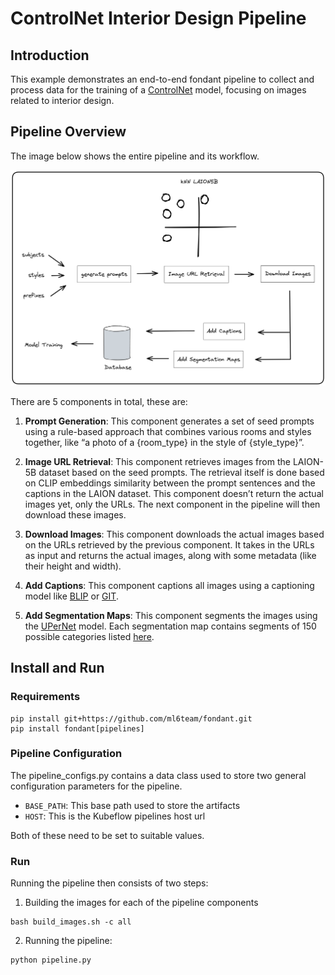 # ControlNet Interior Design Pipeline

## Introduction
This example demonstrates an end-to-end fondant pipeline to collect and process data for the training of a [ControlNet](https://github.com/lllyasviel/ControlNet) model, focusing on images related to interior design.

## Pipeline Overview

The image below shows the entire pipeline and its workflow.

![Image](./assets/controlnet-interior-design-pipeline.png)


There are 5 components in total, these are:

1. **Prompt Generation**: This component generates a set of seed prompts using a rule-based approach that combines various rooms and styles together, like “a photo of a {room_type} in the style of {style_type}”.

2. **Image URL Retrieval**: This component retrieves images from the LAION-5B dataset based on the seed prompts. The retrieval itself is done based on CLIP embeddings similarity between the prompt sentences and the captions in the LAION dataset. This component doesn’t return the actual images yet, only the URLs. The next component in the pipeline will then download these images.

3. **Download Images**: This component downloads the actual images based on the URLs retrieved by the previous component. It takes in the URLs as input and returns the actual images, along with some metadata (like their height and width).

4. **Add Captions**: This component captions all images using a captioning model like [BLIP](https://huggingface.co/docs/transformers/model_doc/blip) or [GIT](https://huggingface.co/docs/transformers/model_doc/git).

5. **Add Segmentation Maps**: This component segments the images using the [UPerNet](https://huggingface.co/docs/transformers/model_doc/upernet) model. Each segmentation map contains segments of 150 possible categories listed [here](https://huggingface.co/openmmlab/upernet-convnext-small/blob/main/config.json#L110).




## Install and Run

### Requirements


```
pip install git+https://github.com/ml6team/fondant.git
pip install fondant[pipelines]
```

### Pipeline Configuration

The pipeline_configs.py contains a data class used to store two general configuration parameters for the pipeline.

- ```BASE_PATH```: This base path used to store the artifacts 
- ```HOST```: This is the Kubeflow pipelines host url

Both of these need to be set to suitable values.


### Run

Running the pipeline then consists of two steps:

1. Building the images for each of the pipeline components
```
bash build_images.sh -c all 
```

2. Running the pipeline:
```
python pipeline.py
```

